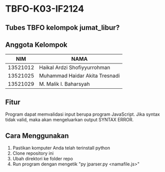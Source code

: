 # TBFO-K03-IF2124
## Tubes TBFO kelompok jumat_libur?
## Anggota Kelompok
NIM  | NAMA
------------- | -------------
13521012  | Haikal Ardzi Shofiyyurrohman
13521025  | Muhammad Haidar Akita Tresnadi
13521029  | M. Malik I. Baharsyah
## Fitur
Program dapat memvalidasi input berupa program JavaScript. Jika syntax tidak valid, maka akan mengeluarkan output SYNTAX ERROR.
## Cara Menggunakan
1. Pastikan komputer Anda telah terinstall python
2. Clone repository ini
3. Ubah direktori ke folder repo
4. Run program dengan mengetik "py jparser.py <namafile.js>"

